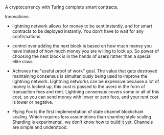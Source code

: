 A cryptocurrency with Turing complete smart contracts.

Innovations:

* lightning network allows for money to be sent instantly, and for smart contracts to be deployed instantly. You don't have to wait for any confirmations.

* control over adding the next block is based on how much money you have instead of how much money you are willing to lock up. So power of choosing the next block is in the hands of users rather than a special elite class.

* Achieves the "useful proof of work" goal. The value that gets destroyed maintaining consensus is simultaniously being used to improve the lightning network. Lightning networks can be expensive because a lot of money is locked up, this cost is passed to the users in the form of transaction fees and rent. Lightning consensus covers some or all of this cost, so you can send money with lower or zero fees, and your rent cost is lower or negative.

* Flying Fox is the first implementation of state channel blockchain scaling. Which requires less assumptions than sharding style scaling. Sharding is experimental, we don't know how to build it yet. Channels are simple and understood.


